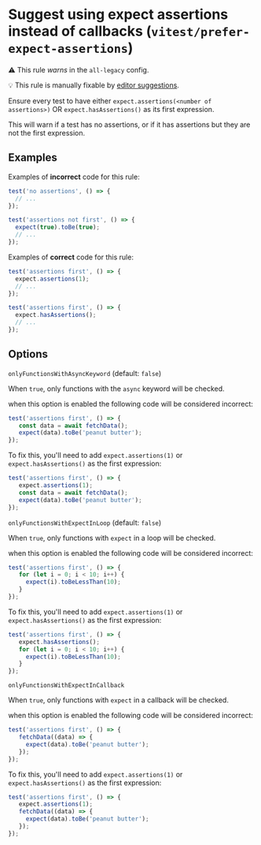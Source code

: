# Suggest using expect assertions instead of callbacks (`vitest/prefer-expect-assertions`)

⚠️ This rule _warns_ in the `all-legacy` config.

💡 This rule is manually fixable by [editor suggestions](https://eslint.org/docs/latest/use/core-concepts#rule-suggestions).

<!-- end auto-generated rule header -->

Ensure every test to have either `expect.assertions(<number of assertions>)` OR
`expect.hasAssertions()` as its first expression.

This will warn if a test has no assertions, or if it has assertions but they are not the first expression.

## Examples

Examples of **incorrect** code for this rule:

```js
test('no assertions', () => {
  // ...
});

test('assertions not first', () => {
  expect(true).toBe(true);
  // ...
});
```

Examples of **correct** code for this rule:

```js
test('assertions first', () => {
  expect.assertions(1);
  // ...
});

test('assertions first', () => {
  expect.hasAssertions();
  // ...
});
```

## Options

`onlyFunctionsWithAsyncKeyword` (default: `false`)

When `true`, only functions with the `async` keyword will be checked.

when this option is enabled the following code will be considered incorrect:

```js
test('assertions first', () => {
   const data = await fetchData();
   expect(data).toBe('peanut butter');
});
```

To fix this, you'll need to add `expect.assertions(1)` or `expect.hasAssertions()` as the first expression:

```js
test('assertions first', () => {
   expect.assertions(1);
   const data = await fetchData();
   expect(data).toBe('peanut butter');
});
```

`onlyFunctionsWithExpectInLoop` (default: `false`)

When `true`, only functions with `expect` in a loop will be checked.

when this option is enabled the following code will be considered incorrect:

```js
test('assertions first', () => {
   for (let i = 0; i < 10; i++) {
	 expect(i).toBeLessThan(10);
   }
});
```

To fix this, you'll need to add `expect.assertions(1)` or `expect.hasAssertions()` as the first expression:

```js
test('assertions first', () => {
   expect.hasAssertions();
   for (let i = 0; i < 10; i++) {
	 expect(i).toBeLessThan(10);
   }
});
```

`onlyFunctionsWithExpectInCallback`

When `true`, only functions with `expect` in a callback will be checked.

when this option is enabled the following code will be considered incorrect:

```js
test('assertions first', () => {
   fetchData((data) => {
	 expect(data).toBe('peanut butter');
   });
});
```

To fix this, you'll need to add `expect.assertions(1)` or `expect.hasAssertions()` as the first expression:

```js
test('assertions first', () => {
   expect.assertions(1);
   fetchData((data) => {
	 expect(data).toBe('peanut butter');
   });
});
```
